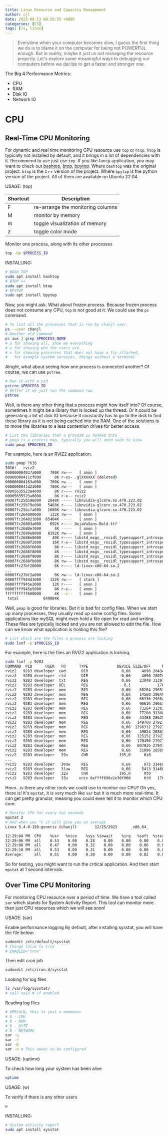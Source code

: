 ```yaml
---
title: Linux Resource and Capacity Management
author: cjl
date: 2023-08-13 08:56:55 +0800
categories: [CS]
tags: [cs, linux]
---
```


> Everytime when your computer becomes slow, I guess the first thing we do 
> is to blame it on the computer for being not POWERFUL enough. But in reality,
> maybe it just us not managing the resource properly.
> Let's explore some meaningful ways to debugging our computers before we decide to get
> a faster and stronger one.

The Big 4 Performance Metrics:
- CPU
- RAM
- Disk IO
- Network IO

# CPU

## Real-Time CPU Monitoring

For dynamic and real time monitoring CPU resource use `top` or `htop`.
`htop` is typically not installed by default, and it brings in a lot of dependencies with it.
Recommend to use just use `top`.
If you like fancy application, you may want to check out [bashtop](https://github.com/aristocratos/bashtop), [btop](https://github.com/aristocratos/btop), [bpytop](https://github.com/aristocratos/bpytop).
Where `bashtop` was the original project.
`btop` is the c++ version of the project.
Where `bpytop` is the python version of the project.
All of them are available on Ubuntu 22.04.

USAGE: (top)

Shortcut | Description
--- | ---
F | re-arrange the monitoring columns
M | monitor by memory
m | toggle visualization of memory
z | toggle color mode

Monitor one process, along with its other processes
```bash
top -Hp $PROCESS_ID
```

INSTALLING:
```bash
# BASH TOP
sudo apt install bashtop
# BTOP ++
sudo apt install btop
# BPYTOP
sudo apt install bpytop
```

Now, you might ask.
What about frozen process.
Because frozen process does not consume any CPU, `top` is not good at it.
We could use the `ps` command.

```bash
# To list all the processes that is run by chanjl user.
ps --user chanjl
# Another old command
ps aux | grep $PROCESS_NAME
# a for showing all, show me everything
# u for showing who the users are
# x for showing processes that does not have a tty attached,
#   for example system services, things without a terminal
```

Alright, what about seeing how one process is connected another?
Of course, we can use `pstree`.

```bash
# Run it with a pid
pstree $PROCESS_ID
# Better if we just run the command raw
pstree
```

Well, is there any other thing that a process might how itself into?
Of course, sometimes it might be a library that is locked up the thread.
Or it could be generating a lot of disk IO because it constantly has to go to the disk to find these library as it is not being cached into the RAM.
One of the solutions is to move the libraries to a less contention drives for better access.

```bash
# List the libraries that a process is hooked onto
# pmap is a process map, typically you will need sudo to view
sudo pmap $PROCESS_ID
```

For example, here is an RVIZ2 application.
```bash
sudo pmap 7616
7616:   rviz2
000000004037a000    700K rw---   [ anon ]
00000000411cf000      8K r-xs- .glXXXXXX (deleted)
000000004163a000    700K rw---   [ anon ]
0000000041d23000    700K rw---   [ anon ]
00005635523a4000      8K r---- rviz2
00005635523a6000      8K r-x-- rviz2
00007fc25b59e000   2048K ----- libnvidia-glcore.so.470.223.02
00007fc25b79e000   5488K r---- libnvidia-glcore.so.470.223.02
00007fc25bcfa000   1680K rw--- libnvidia-glcore.so.470.223.02
00007fc264000000    132K rw---   [ anon ]
00007fc264021000  65404K -----   [ anon ]
00007fc26803a000    692K r---- DejaVuSans-Bold.ttf
00007fc2680e7000      4K -----   [ anon ]
00007fc2680e8000   8192K rw---   [ anon ]
00007fc2688e8000     40K r---- libstd_msgs__rosidl_typesupport_introspection_cpp.so
00007fc2688f2000     16K r-x-- libstd_msgs__rosidl_typesupport_introspection_cpp.so
00007fc2688f6000      8K r---- libstd_msgs__rosidl_typesupport_introspection_cpp.so
00007fc2688f8000      4K ----- libstd_msgs__rosidl_typesupport_introspection_cpp.so
00007fc2688f9000      8K r---- libstd_msgs__rosidl_typesupport_introspection_cpp.so
00007fc2688fb000      8K rw--- libstd_msgs__rosidl_typesupport_introspection_cpp.so
00007fc27bf28000      8K r---- ld-linux-x86-64.so.2
...
00007fc27bf2a000      8K rw--- ld-linux-x86-64.so.2
00007fff944d1000    132K rw---   [ stack ]
00007fff945e2000     12K r----   [ anon ]
00007fff945e5000      8K r-x--   [ anon ]
ffffffffff600000      4K --x--   [ anon ]
 total           649804K
```

Well, `pmap` is good for libraries.
But it is bad for config files.
When we start up many processes, they usually read up some config files.
Some applications like mySQL might even hold a file open for read and writing.
These files are typically locked and you are not allowed to edit the file.
How can we know what application is holding this file?

```bash
# List which are the files a process are locking
sudo lsof -p $PROCESS_ID
```

For example, here is the files an RVIZ2 application is locking.
```bash
sudo lsof -p 9283
COMMAND  PID      USER   FD      TYPE             DEVICE SIZE/OFF     NODE NAME
rviz2   9283 developer  cwd       DIR               0,66     4096 28434892 /home/developer
rviz2   9283 developer  rtd       DIR               0,66     4096 28074818 /
rviz2   9283 developer  txt       REG               0,66    23048 31397568 /opt/ros/humble/bin/rviz2
rviz2   9283 developer  DEL       REG                0,1            170731 /memfd:/.glXXXXXX
rviz2   9283 developer  mem       REG               0,66    80264 29653946 /opt/ros/humble/lib/libstd_msgs__rosidl_typesupport_introspection_cpp.so
rviz2   9283 developer  mem       REG               0,66    14560 29649382 /opt/ros/humble/lib/libunique_identifier_msgs__rosidl_typesupport_introspection_cpp.so
rviz2   9283 developer  mem       REG               0,66    66936 29664822 /opt/ros/humble/lib/libgeometry_msgs__rosidl_typesupport_introspection_cpp.so
rviz2   9283 developer  mem       REG               0,66    96616 29653944 /opt/ros/humble/lib/libstd_msgs__rosidl_typesupport_fastrtps_cpp.so
rviz2   9283 developer  mem       REG               0,66    73264 31383140 /opt/ros/humble/lib/librcl_action.so
rviz2   9283 developer  mem       REG               0,66    77200 31380191 /var/cache/fontconfig/f682ffa3-8fac-4980-8c6d-49ccdffc3673-le64.cache-7
rviz2   9283 developer  mem       REG               0,66    43488 28645646 /usr/lib/x86_64-linux-gnu/libXcursor.so.1.0.2
rviz2   9283 developer  mem       REG               0,66   149760 27927898 /usr/lib/x86_64-linux-gnu/libgpg-error.so.0.32.1
rviz2   9283 developer  mem       REG               0,66  1296312 27927892 /usr/lib/x86_64-linux-gnu/libgcrypt.so.20.3.4
rviz2   9283 developer  mem       REG               0,66    39024 28583600 /usr/lib/x86_64-linux-gnu/libcap.so.2.44
rviz2   9283 developer  mem       REG               0,66   125152 27927914 /usr/lib/x86_64-linux-gnu/liblz4.so.1.9.3
rviz2   9283 developer  mem       REG               0,66   170456 27927916 /usr/lib/x86_64-linux-gnu/liblzma.so.5.2.5
rviz2   9283 developer  mem       REG               0,66   807936 27947104 /usr/lib/x86_64-linux-gnu/libsystemd.so.0.32.0
rviz2   9283 developer  mem       REG               0,66    31096 28589241 /usr/lib/x86_64-linux-gnu/libxcb-util.so.1.0.0
rviz2   9283 developer   29u      CHR              195,0      0t0      532 /dev/nvidia0
...
rviz2   9283 developer   30uw     REG               0,66      872 31468592 /home/developer/.cache/nvidia/GLCache/66dbeada1994f20a809e9e1189583fb5/83fad13e2a2fd784/2af83171a1bb0740.toc
rviz2   9283 developer   31uw     REG               0,66     5413 31468596 /home/developer/.cache/nvidia/GLCache/66dbeada1994f20a809e9e1189583fb5/83fad13e2a2fd784/2af83171a1bb0740.bin
rviz2   9283 developer   32u      CHR              195,0      0t0      532 /dev/nvidia0
rviz2   9283 developer   33u     unix 0xffff896e2e30f000      0t0   170732 type=STREAM
```

Hmm...is there any other tools we could use to monitor our CPU?
Oh yes, there is!
It's `mpstat`, it is very much like `sar` but it is much more real-time.
It can get pretty granular, meaning you could even tell it to monitor which CPU core.

```bash
# Monitor CPU for every two seconds
mpstat 2
# And when you ^C it will give you an average
Linux 5.4.0-150-generic (chanjl)        12/25/2023      _x86_64_        (16 CPU)

12:29:04 PM  CPU    %usr   %nice    %sys %iowait    %irq   %soft  %steal  %guest  %gnice   %idle
12:29:06 PM  all    0.53    0.00    0.28    0.00    0.00    0.00    0.00    0.00    0.00   99.18
12:29:08 PM  all    0.47    0.00    0.32    0.00    0.00    0.06    0.00    0.00    0.00   99.15
12:29:10 PM  all    0.53    0.00    0.31    0.00    0.00    0.00    0.00    0.00    0.00   99.15
Average:     all    0.51    0.00    0.30    0.00    0.00    0.02    0.00    0.00    0.00   99.16
```

So for testing, you might want to run the critical application.
And then start `mpstat` at 1 second intervals.

## Over Time CPU Monitoring

For monitoring CPU resource over a period of time.
We have a tool called `sar` which stands for System Activity Report.
This tool can monitor more than just CPU resources which we will see soon!

USAGE: (sar)

Enable performance logging
By default, after installing sysstat, you will have the file below:
```bash
sudoedit /etc/default/sysstat
# Change false to true
# ENABLED="true"
```
Then edit cron job
```bash
sudoedit /etc/cron.d/sysstat
```

Looking for log files
```bash
ls /var/log/sysstat/
# sa17 sa18 # if enabled
```
Reading log files
```bash
# URB(A)N, this is just a mnemonic
# U - CPU
# R - RAM
# B - BYTE
# N - NETWORK
sar -u
sar -r
sar -b
sar -n # This needs to be configured
```

USAGE: (uptime)

To check how long your system has been alive
```bash
uptime
```

USAGE: (w)

To verify if there is any other users
```bash
w
```
INSTALLING:
```bash
# System activity report
sudo apt install sysstat
```
